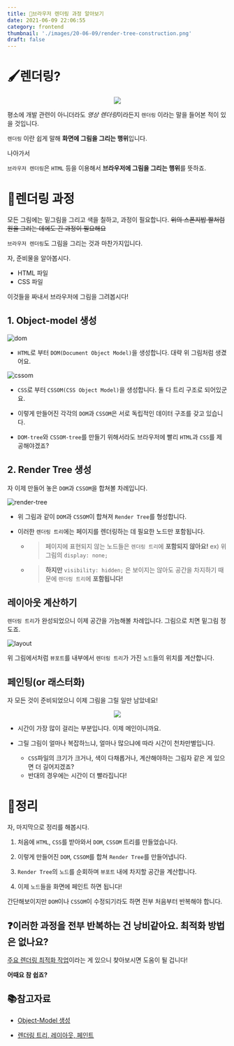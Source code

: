 ```yaml
---
title: 🎨브라우저 렌더링 과정 알아보기
date: 2021-06-09 22:06:55
category: frontend
thumbnail: './images/20-06-09/render-tree-construction.png'
draft: false
---
```


# 🖌렌더링?

<div align="center">
  <img src="./images/20-06-09/drawing.gif" />
</div>

평소에 개발 관련이 아니더라도 *영상 렌더링*이라든지 `렌더링` 이라는 말을 들어본 적이 있을 것입니다.

`렌더링` 이란 쉽게 말해 **화면에 그림을 그리는 행위**입니다.

나아가서

`브라우저 렌더링`은 `HTML` 등을 이용해서 **브라우저에 그림을 그리는 행위**를 뜻하죠.

# 🎨렌더링 과정

모든 그림에는 밑그림을 그리고 색을 칠하고, 과정이 필요합니다.
~~위의 스폰지밥 짤처럼 원을 그리는 데에도 긴 과정이 필요해요~~

`브라우저 렌더링`도 그림을 그리는 것과 마찬가지입니다.

자, 준비물을 알아봅시다.

- HTML 파일
- CSS 파일

이것들을 짜내서 브라우저에 그림을 그려봅시다!

## 1. Object-model 생성

![dom](images/20-06-09/dom.png)

- `HTML`로 부터 `DOM(Document Object Model)`을 생성합니다. 대략 위 그림처럼 생겼어요.

![cssom](images/20-06-09/cssom-tree.png)

- `CSS`로 부터 `CSSOM(CSS Object Model)`을 생성합니다. 둘 다 트리 구조로 되어있군요.

- 이렇게 만들어진 각각의 `DOM`과 `CSSOM`은 서로 독립적인 데이터 구조를 갖고 있습니다.

- `DOM-tree`와 `CSSOM-tree`를 만들기 위해서라도 브라우저에 빨리 `HTML`과 `CSS`를 제공해야겠죠?

## 2. Render Tree 생성

자 이제 만들어 놓은 `DOM`과 `CSSOM`을 합쳐볼 차례입니다.

![render-tree](./images/20-06-09/render-tree-construction.png)

- 위 그림과 같이 `DOM`과 `CSSOM`이 합쳐져 `Render Tree`를 형성합니다.

- 이러한 `렌더링 트리`에는 페이지를 렌더링하는 데 필요한 노드만 포함됩니다.
  - > 페이지에 표현되지 않는 노드들은 `렌더링 트리`에 **포함되지 않아요!** ex) 위 그림의 `display: none;`
  - > **하지만** `visibility: hidden;` 은 보이지는 않아도 공간을 차지하기 때문에 `렌더링 트리`에 **포함됩니다!**

## 레이아웃 계산하기

`렌더링 트리`가 완성되었으니 이제 공간을 가늠해볼 차례입니다. 그림으로 치면 밑그림 정도죠.

![layout](images/20-06-09/layout-viewport.png)

위 그림에서처럼 `뷰포트`를 내부에서 `렌더링 트리`가 가진 `노드`들의 위치를 계산합니다.

## 페인팅(or 래스터화)

자 모든 것이 준비되었으니 이제 그림을 그릴 일만 남았네요!

<div align="center">
  <img src="./images/20-06-09/painting.gif" />
</div>

- 시간이 가장 많이 걸리는 부분입니다. 이제 메인이니까요.

- 그릴 그림이 얼마나 복잡하느냐, 얼마나 많으냐에 따라 시간이 천차만별입니다.
  - `CSS`파일의 크기가 크거나, 색이 다채롭거나, 계산해야하는 그림자 같은 게 있으면 더 길어지겠죠?
  - 반대의 경우에는 시간이 더 빨라집니다!

# 🧹정리

자, 마지막으로 정리를 해봅시다.

1. 처음에 `HTML`, `CSS`를 받아와서 `DOM`, `CSSOM` 트리를 만들었습니다.

2. 이렇게 만들어진 `DOM`, `CSSOM`를 합쳐 `Render Tree`를 만들어냅니다.

3. `Render Tree`의 `노드`를 순회하며 `뷰포트` 내에 차지할 공간을 계산합니다.

4. 이제 `노드`들을 화면에 페인트 하면 됩니다!

간단해보이지만 `DOM`이나 `CSSOM`이 수정되기라도 하면 전부 처음부터 반복해야 합니다.

## ❓이러한 과정을 전부 반복하는 건 낭비같아요. 최적화 방법은 없나요?

[주요 렌더링 최적화 작업](https://developers.google.com/web/fundamentals/performance/critical-rendering-path/optimizing-critical-rendering-path)이라는 게 있으니 찾아보시면 도움이 될 겁니다!

**어때요 참 쉽죠?**

## 📚참고자료

- [Object-Model 생성](https://developers.google.com/web/fundamentals/performance/critical-rendering-path/constructing-the-object-model)

- [렌더링 트리, 레이아웃, 페인트](https://developers.google.com/web/fundamentals/performance/critical-rendering-path/render-tree-construction)
